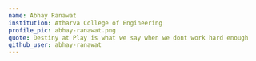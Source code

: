 ```yaml
---
name: Abhay Ranawat
institution: Atharva College of Engineering
profile_pic: abhay-ranawat.png
quote: Destiny at Play is what we say when we dont work hard enough
github_user: abhay-ranawat
---
```

